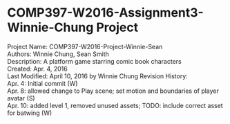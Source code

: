 # COMP397-W2016-Assignment3-Winnie-Chung Project

Project Name: COMP397-W2016-Project-Winnie-Sean  
Authors: Winnie Chung, Sean Smith  
Description: A platform game starring comic book characters  
Created: Apr. 4, 2016  
Last Modified: April 10, 2016 by Winnie Chung
Revision History:  
Apr. 4: Initial commit (W)  
Apr. 8: allowed change to Play scene; set motion and boundaries of player avatar (S)  
Apr. 10: added level 1, removed unused assets; TODO: include correct asset for batwing (W)  